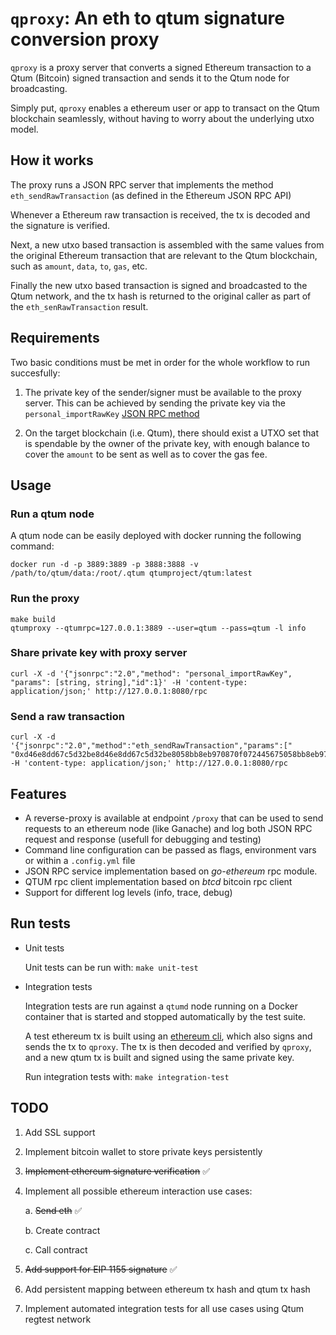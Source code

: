 
# `qproxy`: An eth to qtum signature conversion proxy

`qproxy` is a proxy server that converts a signed Ethereum transaction to a Qtum (Bitcoin) signed transaction and sends it to the Qtum node for broadcasting.

Simply put, `qproxy` enables a ethereum user or app to transact on the Qtum blockchain seamlessly, without having to worry about the underlying utxo model.

## How it works
The proxy runs a JSON RPC server that implements the method `eth_sendRawTransaction` (as defined in the Ethereum JSON RPC API)

Whenever a Ethereum raw transaction is received, the tx is decoded and the signature is verified.

Next, a new utxo based transaction is assembled with the same values from the original Ethereum transaction that are relevant to the Qtum blockchain, such as `amount`, `data`, `to`, `gas`, etc.

Finally the new utxo based transaction is signed and broadcasted to the Qtum network, and the tx hash is returned to the original caller as part of the `eth_senRawTransaction` result.

## Requirements

Two basic conditions must be met in order for the whole workflow to run succesfully:
1. The private key of the sender/signer must be available to the proxy server. This can be achieved by sending the private key via the `personal_importRawKey` [JSON RPC method](https://geth.ethereum.org/docs/interacting-with-geth/rpc/ns-personal#personal_importrawkey)

2. On the target blockchain (i.e. Qtum), there should exist a UTXO set that is spendable by the owner of the private key, with enough balance to cover the `amount` to be sent as well as to cover the gas fee.

## Usage

### Run a qtum node
A qtum node can be easily deployed with docker running the following command:

```
docker run -d -p 3889:3889 -p 3888:3888 -v /path/to/qtum/data:/root/.qtum qtumproject/qtum:latest
```

### Run the proxy

```
make build
qtumproxy --qtumrpc=127.0.0.1:3889 --user=qtum --pass=qtum -l info
```

### Share private key with proxy server

```
curl -X -d '{"jsonrpc":"2.0","method": "personal_importRawKey", "params": [string, string],"id":1}' -H 'content-type: application/json;' http://127.0.0.1:8080/rpc
```

### Send a raw transaction

```
curl -X -d '{"jsonrpc":"2.0","method":"eth_sendRawTransaction","params":[" "0xd46e8dd67c5d32be8d46e8dd67c5d32be8058bb8eb970870f072445675058bb8eb970870f072445675"],"id":1}' -H 'content-type: application/json;' http://127.0.0.1:8080/rpc
```

## Features
- A reverse-proxy is available at endpoint `/proxy` that can be used to send requests to an ethereum node (like Ganache) and log both JSON RPC request and response (usefull for debugging and testing)
- Command line configuration can be passed as flags, environment vars or within a `.config.yml` file
- JSON RPC service implementation based on *go-ethereum* rpc module.
- QTUM rpc client implementation based on *btcd* bitcoin rpc client
- Support for different log levels (info, trace, debug)

## Run tests

- Unit tests
  
   Unit tests can be run with: `make unit-test`

- Integration tests

   Integration tests are run against a `qtumd` node running on a Docker container that is started and stopped automatically by the test suite.

   A test ethereum tx is built using an [ethereum cli](https://github.com/alejoacosta74/ethcli), which also signs and sends the tx to `qproxy`.
   The tx is then decoded and verified by `qproxy`, and a new qtum tx is built and signed using the same private key.

   Run integration tests with: `make integration-test` 

## TODO

1. Add SSL support
2. Implement bitcoin wallet to store private keys persistently
3. ~~Implement ethereum signature verification~~ :white_check_mark:
4. Implement all possible ethereum interaction use cases:

   a. ~~Send eth~~ :white_check_mark:

   b. Create contract

   c. Call contract

5. ~~Add support for EIP 1155 signature~~ :white_check_mark:
6. Add persistent mapping between ethereum tx hash and qtum tx hash
7. Implement automated integration tests for all use cases using Qtum regtest network